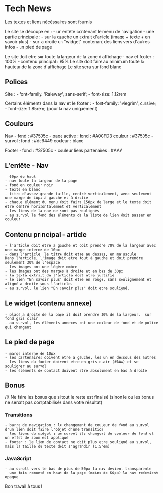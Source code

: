 # Tech News

Les textes et liens nécéssaires sont fournis

Le site se découpe en :
    - un entête contenant le menu de navigation
    - une partie principale :
        - sur la gauche un extrait d'article (image + texte + en savoir plus)
        - sur la droite un "widget" contenant des liens vers d'autres infos
    - un pied de page

Le site doit etre sur toute la largeur de la zone d'affichage 
    - nav et footer : 100%
    - contenu principal : 95%
Le site doit faire au minimum toute la hauteur de la zone d'affichage
Le site sera sur fond blanc

## Polices
Site :
    - font-family: 'Raleway', sans-serif;
    - font-size: 1.12rem

Certains éléments dans la nav et le footer :
    - font-family: 'Megrim', cursive;
    - font-size: 1.85rem; (pour la nav uniquement)

## Couleurs
Nav 
    - fond : #37505c
    - page active : 
        fond : #A0CFD3
        couleur : #37505c
    - survol : 
        fond : #de6449
        couleur : blanc

Footer
    - fond : #37505c
    - couleur liens partenaires : #AAA

## L'entête - Nav
    - 60px de haut
    - nav toute la largeur de la page
    - fond en couleur noir
    - texte en blanc
    - titre d'assez grande taille, centré verticalement, avec seulement une marge de 10px à gauche et à droite
    - chaque élément du menu doit faire 150px de large et le texte doit etre centré horizontalement et verticalement
    - les liens de la nav ne sont pas soulignés
    - au survol le fond des éléments de la liste de lien doit passer en couleur

## Contenu principal - article
    - l'article doit etre a gauche et doit prendre 70% de la largeur avec une marge interne de 10px.
    - dans l'article, le titre doit etre au dessus, en majuscule
    Dans l'article, l'image doit etre tout à gauche et doit prendre seulement 30% de l'espace 
    - les images ont une légère ombre
    - les images ont des marges à droite et en bas de 30px 
    - le texte extrait de l'article doit etre justifié
    - le lien "En savoir plus" doit etre en rouge, sans soulignement et aligné a droite sous l'article.
    - au survol, le lien "En savoir plus" doit etre souligné.

## Le widget (contenu annexe)
    - placé a droite de la page il doit prendre 30% de la largeur,  sur fond gris clair
    - au survol, les éléments annexes ont une couleur de fond et de police qui changent

## Le pied de page
    - marge interne de 10px
    - les partenaires doivent etre a gauche, les un en dessous des autres
    - les liens du footer doivent etre en gris clair (#AAA) et se souligner au survol
    - les éléments de contact doivent etre absolument en bas à droite 


## Bonus

/!\ Ne faire les bonus que si tout le reste est finalisé (sinon le ou les bonus ne seront pas comptabilisés dans votre résultat)

### Transitions
    - barre de navigation : le changement de couleur de fond au survol d'un lien doit faire l'objet d'une transition
    - les liens du widget ; au survol ils changent de couleur de fond et un effet de zoom est appliqué
    - footer : le lien de contact ne doit plus etre souligné au survol, mais la taille du texte doit s'agrandir (1.5rem)

### JavaScript
    - au scroll vers le bas de plus de 50px la nav devient transparente
    - une fois remonté en haut de la page (moins de 50px) la nav redevient opaque

Bon travail à tous !